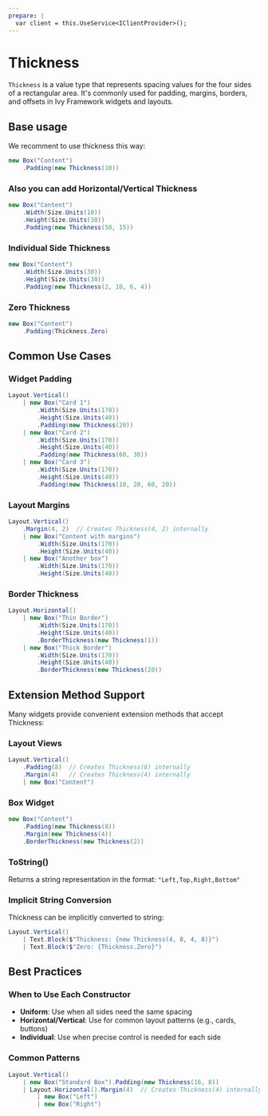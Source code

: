 ```yaml
---
prepare: |
  var client = this.UseService<IClientProvider>();
---
```


# Thickness

`Thickness` is a value type that represents spacing values for the four sides of a rectangular area. It's commonly used for padding, margins, borders, and offsets in Ivy Framework widgets and layouts.

## Base usage

We recomment to use thickness this way:

```csharp demo-tabs
new Box("Content")
    .Padding(new Thickness(10))
```

### Also you can add Horizontal/Vertical Thickness

```csharp demo-tabs
new Box("Content")
    .Width(Size.Units(10))
    .Height(Size.Units(30))
    .Padding(new Thickness(50, 15))
```

### Individual Side Thickness

```csharp demo-tabs
new Box("Content")
    .Width(Size.Units(30))
    .Height(Size.Units(30))
    .Padding(new Thickness(2, 10, 6, 4))
```

### Zero Thickness

```csharp demo-tabs
new Box("Content")
    .Padding(Thickness.Zero)
```

## Common Use Cases

### Widget Padding

```csharp demo-tabs
Layout.Vertical()
    | new Box("Card 1")
        .Width(Size.Units(170))
        .Height(Size.Units(40))
        .Padding(new Thickness(20))
    | new Box("Card 2")
        .Width(Size.Units(170))
        .Height(Size.Units(40))
        .Padding(new Thickness(60, 30))
    | new Box("Card 3")
        .Width(Size.Units(170))
        .Height(Size.Units(40))
        .Padding(new Thickness(10, 20, 60, 20))
```

### Layout Margins

```csharp demo-tabs
Layout.Vertical()
    .Margin(4, 2)  // Creates Thickness(4, 2) internally
    | new Box("Content with margins")
        .Width(Size.Units(170))
        .Height(Size.Units(40))
    | new Box("Another box")
        .Width(Size.Units(170))
        .Height(Size.Units(40))
```

### Border Thickness

```csharp demo-tabs
Layout.Horizontal()
    | new Box("Thin Border")
        .Width(Size.Units(170))
        .Height(Size.Units(40))
        .BorderThickness(new Thickness(1))
    | new Box("Thick Border")
        .Width(Size.Units(170))
        .Height(Size.Units(40))
        .BorderThickness(new Thickness(20))
```

## Extension Method Support

Many widgets provide convenient extension methods that accept Thickness:

### Layout Views

```csharp demo-tabs
Layout.Vertical()
    .Padding(8)  // Creates Thickness(8) internally
    .Margin(4)   // Creates Thickness(4) internally
    | new Box("Content")
```

### Box Widget

```csharp demo-tabs
new Box("Content")
    .Padding(new Thickness(8))
    .Margin(new Thickness(4))
    .BorderThickness(new Thickness(2))
```

### ToString()

Returns a string representation in the format: `"Left,Top,Right,Bottom"`

### Implicit String Conversion

Thickness can be implicitly converted to string:

```csharp demo-tabs
Layout.Vertical()
    | Text.Block($"Thickness: {new Thickness(4, 8, 4, 8)}")
    | Text.Block($"Zero: {Thickness.Zero}")
```

## Best Practices

### When to Use Each Constructor

- **Uniform**: Use when all sides need the same spacing
- **Horizontal/Vertical**: Use for common layout patterns (e.g., cards, buttons)
- **Individual**: Use when precise control is needed for each side

### Common Patterns

```csharp demo-tabs
Layout.Vertical()
    | new Box("Standard Box").Padding(new Thickness(16, 8))
    | Layout.Horizontal().Margin(4)  // Creates Thickness(4) internally
        | new Box("Left")
        | new Box("Right")
```

<WidgetDocs Type="Ivy.Shared.Thickness" SourceUrl="https://github.com/Ivy-Interactive/Ivy-Framework/blob/main/Ivy/Shared/Thickness.cs"/>
